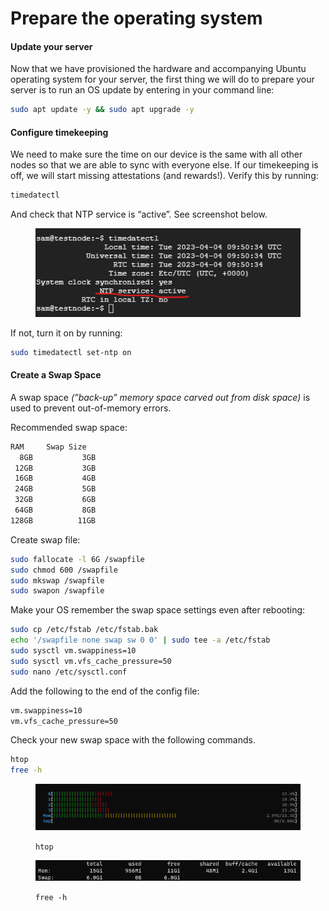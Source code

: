 # Prepare the operating system

#### Update your server

Now that we have provisioned the hardware and accompanying Ubuntu operating system for your server, the first thing we will do to prepare your server is to run an OS update by entering in your command line:

```bash
sudo apt update -y && sudo apt upgrade -y
```

#### Configure timekeeping

We need to make sure the time on our device is the same with all other nodes so that we are able to sync with everyone else. If our timekeeping is off, we will start missing attestations (and rewards!). Verify this by running:

```bash
timedatectl
```

And check that NTP service is “active”. See screenshot below.

<figure><img src="../.gitbook/assets/Untitled (6).png" alt=""><figcaption></figcaption></figure>

If not, turn it on by running:

```bash
sudo timedatectl set-ntp on
```

#### **Create a Swap Space**

A swap space _(”back-up” memory space carved out from disk space)_ is used to prevent out-of-memory errors.

Recommended swap space:

```bash
RAM     Swap Size
  8GB           3GB
 12GB           3GB
 16GB           4GB
 24GB           5GB
 32GB           6GB
 64GB           8GB
128GB          11GB
```

Create swap file:

```bash
sudo fallocate -l 6G /swapfile
sudo chmod 600 /swapfile
sudo mkswap /swapfile
sudo swapon /swapfile
```

Make your OS remember the swap space settings even after rebooting: &#x20;

```bash
sudo cp /etc/fstab /etc/fstab.bak
echo '/swapfile none swap sw 0 0' | sudo tee -a /etc/fstab
sudo sysctl vm.swappiness=10
sudo sysctl vm.vfs_cache_pressure=50
sudo nano /etc/sysctl.conf
```

Add the following to the end of the config file:

```bash
vm.swappiness=10
vm.vfs_cache_pressure=50
```

Check your new swap space with the following commands.

```bash
htop
free -h
```

<figure><img src="../.gitbook/assets/image (1).png" alt=""><figcaption><p><code>htop</code></p></figcaption></figure>

<figure><img src="../.gitbook/assets/image.png" alt=""><figcaption><p><code>free -h</code></p></figcaption></figure>

